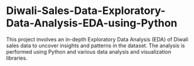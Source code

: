 # Diwali-Sales-Data-Exploratory-Data-Analysis-EDA-using-Python
This project involves an in-depth Exploratory Data Analysis (EDA) of Diwali sales data to uncover insights and patterns in the dataset. The analysis is performed using Python and various data analysis and visualization libraries.
